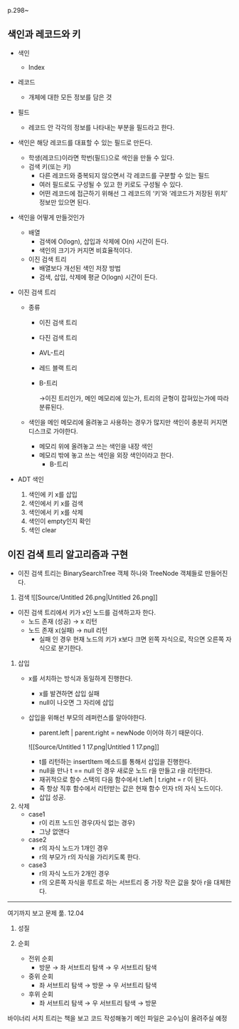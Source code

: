 p.298~
## 색인과 레코드와 키
- 색인
    - Index
- 레코드
    - 개체에 대한 모든 정보를 담은 것
- 필드
    - 레코드 안 각각의 정보를 나타내는 부분을 필드라고 한다.
  
- 색인은 해당 레코드를 대표할 수 있는 필드로 만든다.
    - 학생(레코드)이라면 학번(필드)으로 색인을 만들 수 있다.
    - 검색 키(또는 키)
        - 다른 레코드와 중복되지 않으면서 각 레코드를 구분할 수 있는 필드
        - 여러 필드로도 구성될 수 있고 한 키로도 구성될 수 있다.
        - 어떤 레코드에 접근하기 위해선 그 레코드의 ‘키’와 ‘레코드가 저장된 위치’ 정보만 있으면 된다.
  
- 색인을 어떻게 만들것인가
    - 배열
        - 검색에 O(logn), 삽입과 삭제에 O(n) 시간이 든다.
        - 색인의 크기가 커지면 비효율적이다.
    - 이진 검색 트리
        - 배열보다 개선된 색인 저장 방법
        - 검색, 삽입, 삭제에 평균 O(logn) 시간이 든다.
  
- 이진 검색 트리
    - 종류
        - 이진 검색 트리
        - 다진 검색 트리
        - AVL-트리
        - 레드 블랙 트리
        - B-트리
            
            →이진 트리인가, 메인 메모리에 있는가, 트리의 균형이 잡혀있는가에 따라 분류된다.
            
    - 색인을 메인 메모리에 올려놓고 사용하는 경우가 많지만 색인이 충분히 커지면 디스크로 가야한다.
        - 메모리 위에 올려놓고 쓰는 색인을 내장 색인
        - 메모리 밖에 놓고 쓰는 색인을 외장 색인이라고 한다.
            - B-트리
  
- ADT 색인
    1. 색인에 키 x를 삽입
    2. 색인에서 키 x를 검색
    3. 색인에서 키 x를 삭제
    4. 색인이 empty인지 확인
    5. 색인 clear
  
## 이진 검색 트리 알고리즘과 구현
- 이진 검색 트리는 BinarySearchTree 객체 하나와 TreeNode 객체들로 만들어진다.
  
1. 검색
![[Source/Untitled 26.png|Untitled 26.png]]
- 이진 검색 트리에서 키가 x인 노드를 검색하고자 한다.
    - 노드 존재 (성공) → x 리턴
    - 노드 존재 x(실패) → null 리턴
        - 실패 인 경우 현재 노드의 키가 x보다 크면 왼쪽 자식으로, 작으면 오른쪽 자식으로 분기한다.
  
1. 삽입
    - x를 서치하는 방식과 동일하게 진행한다.
        - x를 발견하면 삽입 실패
        - null이 나오면 그 자리에 삽입
    - 삽입을 위해선 부모의 레퍼런스를 알아야한다.
        
        - parent.left | parent.right = newNode 이어야 하기 때문이다.
        
        ![[Source/Untitled 1 17.png|Untitled 1 17.png]]
        
        - t를 리턴하는 insertItem 메소드를 통해서 삽입을 진행한다.
        - null을 만나 t == null 인 경우 새로운 노드 r을 만들고 r을 리턴한다.
        - 재귀적으로 함수 스택의 다음 함수에서 t.left | t.right = r 이 된다.
        - 즉 항상 직후 함수에서 리턴받는 값은 현재 함수 인자 t의 자식 노드이다.
        - 삽입 성공.
2. 삭제
    - case1
        - r이 리프 노드인 경우(자식 없는 경우)
        - 그냥 없앤다
    - case2
        - r의 자식 노드가 1개인 경우
        - r의 부모가 r의 자식을 가리키도록 한다.
    - case3
        - r의 자식 노드가 2개인 경우
        - r의 오른쪽 자식을 루트로 하는 서브트리 중 가장 작은 값을 찾아 r을 대체한다.
---
여기까지 보고 문제 풂. 12.04
1. 성질
2. 순회
    
    - 전위 순회
        - 방문 → 좌 서브트리 탐색 → 우 서브트리 탐색
    - 중위 순회
        - 좌 서브트리 탐색 → 방문 → 우 서브트리 탐색
    - 후위 순회
        - 좌 서브트리 탐색 → 우 서브트리 탐색 → 방문
    
      
    
      
    
      
    
      
    
바이너리 서치 트리는 책을 보고 코드 작성해놓기
메인 파일은 교수님이 올려주실 예정